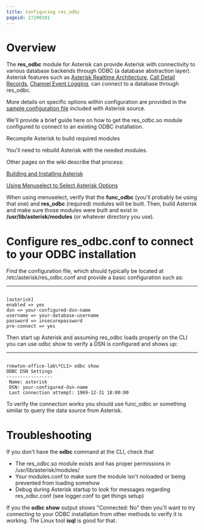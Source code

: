 ```yaml
---
title: Configuring res_odbc
pageid: 27200101
---
```


Overview
========

The **res_odbc** module for Asterisk can provide Asterisk with connectivity to various database backends through ODBC (a database abstraction layer). Asterisk features such as [Asterisk Realtime Architecture](/Realtime-Database-Configuration), [Call Detail Records](/Configuration/Reporting/Call-Detail-Records-CDR), [Channel Event Logging](/Configuration/Reporting/Channel-Event-Logging-CEL), can connect to a database through res_odbc.

More details on specific options within configuration are provided in the [sample configuration file](http://svnview.digium.com/svn/asterisk/branches/11/configs/res_odbc.conf.sample?view=markup) included with Asterisk source.

We'll provide a brief guide here on how to get the res_odbc.so module configured to connect to an existing ODBC installation.

Recompile Asterisk to build required modules

You'll need to rebuild Asterisk with the needed modules.

Other pages on the wiki describe that process:

[Building and Installing Asterisk](/Getting-Started/Installing-Asterisk/Installing-Asterisk-From-Source/Building-and-Installing-Asterisk)

[Using Menuselect to Select Asterisk Options](/Getting-Started/Installing-Asterisk/Installing-Asterisk-From-Source/Using-Menuselect-to-Select-Asterisk-Options)

When using menuselect, verify that the **func_odbc** (you'll probably be using that one) and **res_odbc** (required) modules will be built. Then, build Asterisk and make sure those modules were built and exist in **/usr/lib/asterisk/modules** (or whatever directory you use).

Configure res_odbc.conf to connect to your ODBC installation
=============================================================

Find the configuration file, which should typically be located at /etc/asterisk/res_odbc.conf and provide a basic configuration such as:




---

  
  


```

[asterisk]
enabled => yes
dsn => your-configured-dsn-name
username => your-database-username
password => insecurepassword
pre-connect => yes

```


Then start up Asterisk and assuming res_odbc loads properly on the CLI you can use odbc show to verify a DSN is configured and shows up:




---

  
  


```

rnewton-office-lab\*CLI> odbc show
ODBC DSN Settings
-----------------
 Name: asterisk
 DSN: your-configured-dsn-name
 Last connection attempt: 1969-12-31 18:00:00

```


To verify the connection works you should use func_odbc or something similar to query the data source from Asterisk.

Troubleshooting
===============

If you don't have the **odbc** command at the CLI, check that

* The res_odbc.so module exists and has proper permissions in /usr/lib/asterisk/modules/
* Your modules.conf to make sure the module isn't noloaded or being prevented from loading somehow
* Debug during Asterisk startup to look for messages regarding res_odbc.conf (see logger.conf to get things setup)

If you the **odbc show** output shows "Connected: No" then you'll want to try connecting to your ODBC installation from other methods to verify it is working. The Linux tool **isql** is good for that.

